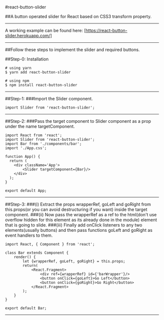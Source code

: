 #react-button-slider

##A button operated slider for React based on CSS3 transform property.

-----------------------------------------------------------------------------------

A working example can be found here: [https://react-button-slider.herokuapp.com/]

-----------------------------------------------------------------------------------

##Follow these steps to implement the slider and required buttons. 

##Step-0: Installation

```
# using yarn
$ yarn add react-button-slider

# using npm
$ npm install react-button-slider
```

-----------------------------------------------------------------------------------

##Step-1: 
###Import the Slider component.

``` 
import Slider from 'react-button-slider';
```

-----------------------------------------------------------------------------------

##Step-2: 
###Pass the target component to Slider component as a prop under the name targetComponent.

```
import React from 'react';
import Slider from 'react-button-slider';
import Bar from './components/bar';
import './App.css';

function App() {
  return (
    <div className='App'>
        <Slider targetComponent={Bar}/>
    </div>
  );
}

export default App;
```

-----------------------------------------------------------------------------------

##Step-3: 
###(i) Extract the props wrapperRef, goLeft and goRight from this.props(or you can avoid destructuring if you want) inside the target component. 
###(ii) Now pass the wrapperRef as a ref to the html(don't use overflow hidden for this element as its already done in the module) element that is going to slide. 
###(iii) Finally add onClick listeners to any two elements(usually buttons) and then pass functions goLeft and goRight as event handlers to them.

```
import React, { Component } from 'react';

class Bar extends Component {
    render() {
        let {wrapperRef, goLeft, goRight} = this.props;
        return(
            <React.Fragment>
                <div ref={wrapperRef} id={'barWrapper'}/>
                <button onClick={goLeft}>Go Left</button>
                <button onClick={goRight}>Go Right</button>
            </React.Fragment>
        );
    }
}

export default Bar;
```
-----------------------------------------------------------------------------------

